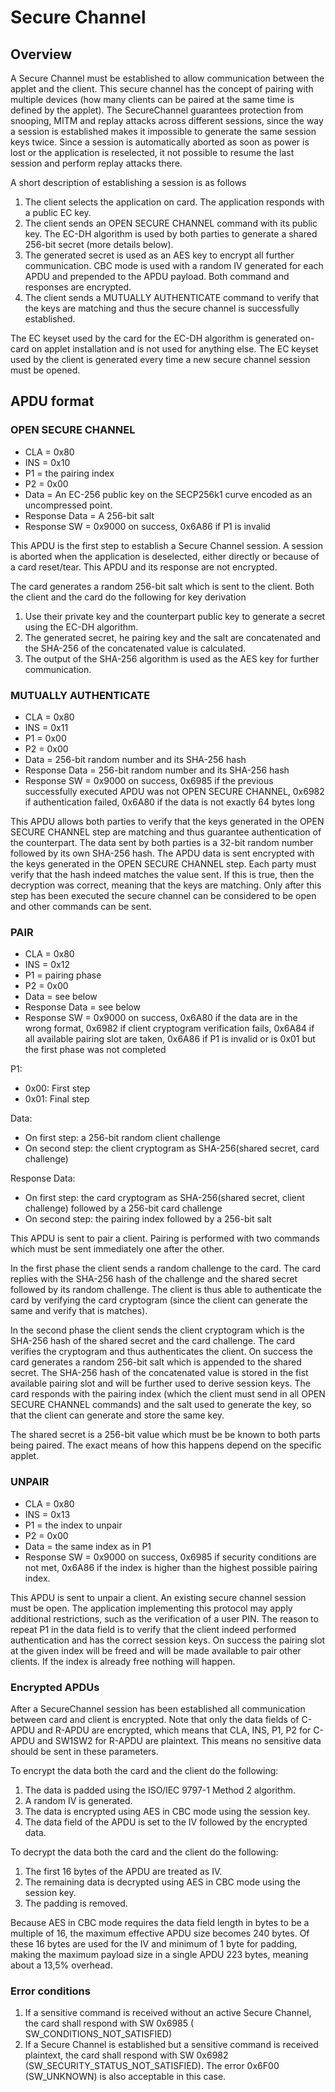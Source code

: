 # Secure Channel

## Overview
A Secure Channel must be established to allow communication between the applet and the client. This secure channel has
the concept of pairing with multiple devices (how many clients can be paired at the same time is defined by the applet).
The SecureChannel guarantees protection from snooping, MITM and replay attacks across different sessions, since the way
a session is established makes it impossible to generate the same session keys twice. Since a session is automatically
aborted as soon as power is lost or the application is reselected, it not possible to resume the last session and
perform replay attacks there.

A short description of establishing a session is as follows

1. The client selects the application on card. The application responds with a public EC key.
2. The client sends an OPEN SECURE CHANNEL command with its public key. The EC-DH algorithm is used by both parties to 
   generate a shared 256-bit secret (more details below).
3. The generated secret is used as an AES key to encrypt all further communication. CBC mode is used with a random IV
generated for each APDU and prepended to the APDU payload. Both command and responses are encrypted.
4. The client sends a MUTUALLY AUTHENTICATE command to verify that the keys are matching and thus the secure channel is
successfully established.

The EC keyset used by the card for the EC-DH algorithm is generated on-card on applet installation and is not used
for anything else. The EC keyset used by the client is generated every time a new secure channel session must be 
opened.

## APDU format

### OPEN SECURE CHANNEL

* CLA = 0x80
* INS = 0x10
* P1 = the pairing index
* P2 = 0x00
* Data = An EC-256 public key on the SECP256k1 curve encoded as an uncompressed point.
* Response Data = A 256-bit salt
* Response SW = 0x9000 on success, 0x6A86 if P1 is invalid

This APDU is the first step to establish a Secure Channel session. A session is aborted when the application is deselected,
either directly or because of a card reset/tear. This APDU and its response are not encrypted.

The card generates a random 256-bit salt which is sent to the client. Both the client and the card do the following
for key derivation

1. Use their private key and the counterpart public key to generate a secret using the EC-DH algorithm.
2. The generated secret, he pairing key and the salt are concatenated and the SHA-256 of the concatenated value is 
   calculated.
3. The output of the SHA-256 algorithm is used as the AES key for further communication.

### MUTUALLY AUTHENTICATE

* CLA = 0x80
* INS = 0x11
* P1 = 0x00
* P2 = 0x00
* Data = 256-bit random number and its SHA-256 hash
* Response Data = 256-bit random number and its SHA-256 hash
* Response SW = 0x9000 on success, 0x6985 if the previous successfully executed APDU was not OPEN SECURE CHANNEL, 0x6982
if authentication failed, 0x6A80 if the data is not exactly 64 bytes long

This APDU allows both parties to verify that the keys generated in the OPEN SECURE CHANNEL step are matching and thus
guarantee authentication of the counterpart. The data sent by both parties is a 32-bit random number followed by its own
SHA-256 hash. The APDU data is sent encrypted with the keys generated in the OPEN SECURE CHANNEL step. Each party must
verify that the hash indeed matches the value sent. If this is true, then the decryption was correct, meaning that the
keys are matching. Only after this step has been executed the secure channel can be considered to be open and other 
commands can be sent.

### PAIR

* CLA = 0x80
* INS = 0x12
* P1 = pairing phase
* P2 = 0x00
* Data = see below
* Response Data = see below
* Response SW = 0x9000 on success, 0x6A80 if the data are in the wrong format, 0x6982 if client cryptogram verification 
fails, 0x6A84 if all available pairing slot are taken, 0x6A86 if P1 is invalid or is 0x01 but the first phase was not 
completed

P1:
* 0x00: First step
* 0x01: Final step

Data:
* On first step: a 256-bit random client challenge
* On second step: the client cryptogram as SHA-256(shared secret, card challenge)

Response Data:
* On first step: the card cryptogram as SHA-256(shared secret, client challenge) followed by a 256-bit card challenge
* On second step: the pairing index followed by a 256-bit salt

This APDU is sent to pair a client. Pairing is performed with two commands which must be sent immediately one after the
other. 

In the first phase the client sends a random challenge to the card. The card replies with the SHA-256 hash of the
challenge and the shared secret followed by its random challenge. The client is thus able to authenticate the card by
verifying the card cryptogram (since the client can generate the same and verify that is matches).

In the second phase the client sends the client cryptogram which is the SHA-256 hash of the shared secret and the card
challenge. The card verifies the cryptogram and thus authenticates the client. On success the card generates a random
256-bit salt which is appended to the shared secret. The SHA-256 hash of the concatenated value is stored in the fist
available pairing slot and will be further used to derive session keys. The card responds with the pairing index (which
the client must send in all OPEN SECURE CHANNEL commands) and the salt used to generate the key, so that the client can
generate and store the same key.

The shared secret is a 256-bit value which must be be known to both parts being paired. The exact means of how this
happens depend on the specific applet.

### UNPAIR

* CLA = 0x80
* INS = 0x13
* P1 = the index to unpair
* P2 = 0x00
* Data = the same index as in P1
* Response SW = 0x9000 on success, 0x6985 if security conditions are not met, 0x6A86 if the index is higher than the
  highest possible pairing index.

This APDU is sent to unpair a client. An existing secure channel session must be open. The application implementing this
protocol may apply additional restrictions, such as the verification of a user PIN. The reason to repeat P1 in the data
field is to verify that the client indeed performed authentication and has the correct session keys. On success the
pairing slot at the given index will be freed and will be made available to pair other clients. If the index is already
free nothing will happen.

### Encrypted APDUs

After a SecureChannel session has been established all communication between card and client is encrypted. Note
that only the data fields of C-APDU and R-APDU are encrypted, which means that CLA, INS, P1, P2 for C-APDU and SW1SW2 for
R-APDU are plaintext. This means no sensitive data should be sent in these parameters.

To encrypt the data both the card and the client do the following:

1. The data is padded using the ISO/IEC 9797-1 Method 2 algorithm.
2. A random IV is generated.
3. The data is encrypted using AES in CBC mode using the session key.
4. The data field of the APDU is set to the IV followed by the encrypted data.

To decrypt the data both the card and the client do the following:

1. The first 16 bytes of the APDU are treated as IV.
2. The remaining data is decrypted using AES in CBC mode using the session key.
3. The padding is removed.

Because AES in CBC mode requires the data field length in bytes to be a multiple of 16, the maximum effective APDU
size becomes 240 bytes. Of these 16 bytes are used for the IV and minimum of 1 byte for padding, making the maximum
payload size in a single APDU 223 bytes, meaning about a 13,5% overhead.

### Error conditions

1. If a sensitive command is received without an active Secure Channel, the card shall respond with SW 0x6985 (
SW_CONDITIONS_NOT_SATISFIED)
2. If a Secure Channel is established but a sensitive command is received plaintext, the card shall respond with
SW 0x6982 (SW_SECURITY_STATUS_NOT_SATISFIED). The error 0x6F00 (SW_UNKNOWN) is also acceptable in this case.